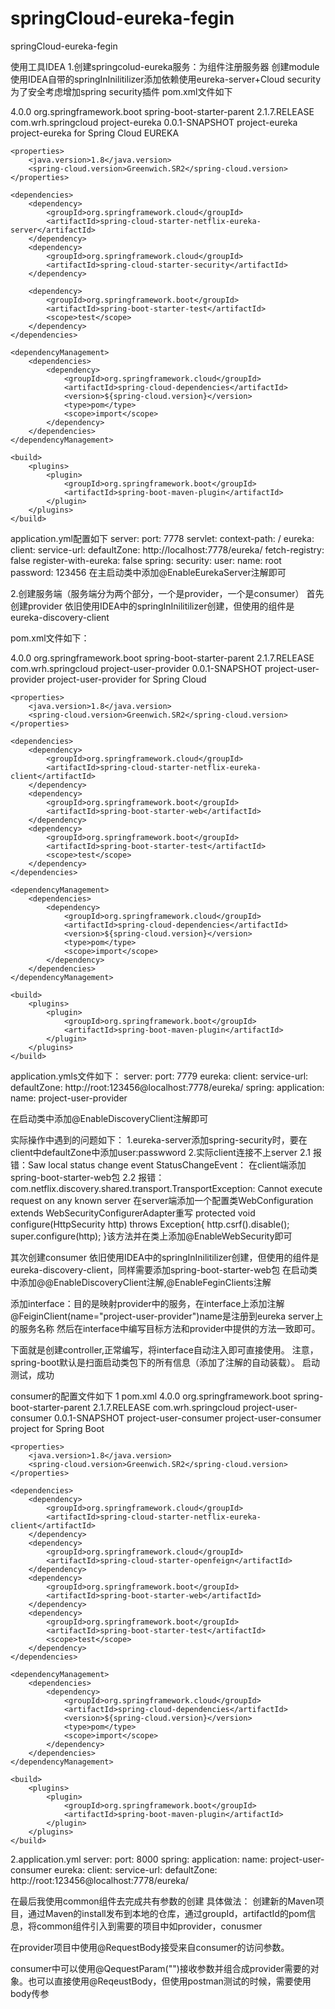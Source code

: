 # springCloud-eureka-fegin
springCloud-eureka-fegin

使用工具IDEA
1.创建springcolud-eureka服务：为组件注册服务器
  创建module使用IDEA自带的springInInilitilizer添加依赖使用eureka-server+Cloud security
  为了安全考虑增加spring security插件
  pom.xml文件如下
  <?xml version="1.0" encoding="UTF-8"?>
  <project xmlns="http://maven.apache.org/POM/4.0.0" xmlns:xsi="http://www.w3.org/2001/XMLSchema-instance"
         xsi:schemaLocation="http://maven.apache.org/POM/4.0.0 https://maven.apache.org/xsd/maven-4.0.0.xsd">
    <modelVersion>4.0.0</modelVersion>
    <parent>
        <groupId>org.springframework.boot</groupId>
        <artifactId>spring-boot-starter-parent</artifactId>
        <version>2.1.7.RELEASE</version>
        <relativePath/> <!-- lookup parent from repository -->
    </parent>
    <groupId>com.wrh.springcloud</groupId>
    <artifactId>project-eureka</artifactId>
    <version>0.0.1-SNAPSHOT</version>
    <name>project-eureka</name>
    <description>project-eureka for Spring Cloud EUREKA</description>

    <properties>
        <java.version>1.8</java.version>
        <spring-cloud.version>Greenwich.SR2</spring-cloud.version>
    </properties>

    <dependencies>
        <dependency>
            <groupId>org.springframework.cloud</groupId>
            <artifactId>spring-cloud-starter-netflix-eureka-server</artifactId>
        </dependency>
        <dependency>
            <groupId>org.springframework.cloud</groupId>
            <artifactId>spring-cloud-starter-security</artifactId>
        </dependency>

        <dependency>
            <groupId>org.springframework.boot</groupId>
            <artifactId>spring-boot-starter-test</artifactId>
            <scope>test</scope>
        </dependency>
    </dependencies>

    <dependencyManagement>
        <dependencies>
            <dependency>
                <groupId>org.springframework.cloud</groupId>
                <artifactId>spring-cloud-dependencies</artifactId>
                <version>${spring-cloud.version}</version>
                <type>pom</type>
                <scope>import</scope>
            </dependency>
        </dependencies>
    </dependencyManagement>

    <build>
        <plugins>
            <plugin>
                <groupId>org.springframework.boot</groupId>
                <artifactId>spring-boot-maven-plugin</artifactId>
            </plugin>
        </plugins>
    </build>

</project>

application.yml配置如下
server:
  port: 7778
  servlet:
    context-path: /
eureka:
  client:
    service-url:
      defaultZone: http://localhost:7778/eureka/
    fetch-registry: false
    register-with-eureka: false
spring:
  security:
    user:
      name: root
      password: 123456
 在主启动类中添加@EnableEurekaServer注解即可
 

2.创建服务端（服务端分为两个部分，一个是provider，一个是consumer）
  首先创建provider
  依旧使用IDEA中的springInInilitilizer创建，但使用的组件是eureka-discovery-client
  
  pom.xml文件如下：
  <?xml version="1.0" encoding="UTF-8"?>
  <project xmlns="http://maven.apache.org/POM/4.0.0" xmlns:xsi="http://www.w3.org/2001/XMLSchema-instance"
         xsi:schemaLocation="http://maven.apache.org/POM/4.0.0 https://maven.apache.org/xsd/maven-4.0.0.xsd">
    <modelVersion>4.0.0</modelVersion>
    <parent>
        <groupId>org.springframework.boot</groupId>
        <artifactId>spring-boot-starter-parent</artifactId>
        <version>2.1.7.RELEASE</version>
        <relativePath/> <!-- lookup parent from repository -->
    </parent>
    <groupId>com.wrh.springcloud</groupId>
    <artifactId>project-user-provider</artifactId>
    <version>0.0.1-SNAPSHOT</version>
    <name>project-user-provider</name>
    <description>project-user-provider for Spring Cloud</description>

    <properties>
        <java.version>1.8</java.version>
        <spring-cloud.version>Greenwich.SR2</spring-cloud.version>
    </properties>

    <dependencies>
        <dependency>
            <groupId>org.springframework.cloud</groupId>
            <artifactId>spring-cloud-starter-netflix-eureka-client</artifactId>
        </dependency>
        <dependency>
            <groupId>org.springframework.boot</groupId>
            <artifactId>spring-boot-starter-web</artifactId>
        </dependency>
        <dependency>
            <groupId>org.springframework.boot</groupId>
            <artifactId>spring-boot-starter-test</artifactId>
            <scope>test</scope>
        </dependency>
    </dependencies>

    <dependencyManagement>
        <dependencies>
            <dependency>
                <groupId>org.springframework.cloud</groupId>
                <artifactId>spring-cloud-dependencies</artifactId>
                <version>${spring-cloud.version}</version>
                <type>pom</type>
                <scope>import</scope>
            </dependency>
        </dependencies>
    </dependencyManagement>

    <build>
        <plugins>
            <plugin>
                <groupId>org.springframework.boot</groupId>
                <artifactId>spring-boot-maven-plugin</artifactId>
            </plugin>
        </plugins>
    </build>

</project>

application.ymls文件如下：
server:
  port: 7779
eureka:
  client:
    service-url:
      defaultZone: http://root:123456@localhost:7778/eureka/
spring:
  application:
    name: project-user-provider
    
在启动类中添加@EnableDiscoveryClient注解即可

实际操作中遇到的问题如下：
1.eureka-server添加spring-security时，要在client中defaultZone中添加user:passwword
2.实际client连接不上server
  2.1 报错：Saw local status change event StatusChangeEvent： 
      在client端添加spring-boot-starter-web包
  2.2 报错：com.netflix.discovery.shared.transport.TransportException: Cannot execute request on any known server
      在server端添加一个配置类WebConfiguration extends WebSecurityConfigurerAdapter重写 
      protected  void configure(HttpSecurity http) throws Exception{
        http.csrf().disable();
        super.configure(http);
      }该方法并在类上添加@EnableWebSecurity即可
      
      
  其次创建consumer
  依旧使用IDEA中的springInInilitilizer创建，但使用的组件是eureka-discovery-client，同样需要添加spring-boot-starter-web包
  在启动类中添加@@EnableDiscoveryClient注解,@EnableFeginClients注解
  
  添加interface：目的是映射provider中的服务，在interface上添加注解@FeiginClient(name="project-user-provider")name是注册到eureka server上的服务名称
  然后在interface中编写目标方法和provider中提供的方法一致即可。
  
  下面就是创建controller,正常编写，将interface自动注入即可直接使用。
  注意，spring-boot默认是扫面启动类包下的所有信息（添加了注解的自动装载）。
  启动测试，成功
 
 consumer的配置文件如下
  1 pom.xml
    <?xml version="1.0" encoding="UTF-8"?>
<project xmlns="http://maven.apache.org/POM/4.0.0" xmlns:xsi="http://www.w3.org/2001/XMLSchema-instance"
         xsi:schemaLocation="http://maven.apache.org/POM/4.0.0 https://maven.apache.org/xsd/maven-4.0.0.xsd">
    <modelVersion>4.0.0</modelVersion>
    <parent>
        <groupId>org.springframework.boot</groupId>
        <artifactId>spring-boot-starter-parent</artifactId>
        <version>2.1.7.RELEASE</version>
        <relativePath/> <!-- lookup parent from repository -->
    </parent>
    <groupId>com.wrh.springcloud</groupId>
    <artifactId>project-user-consumer</artifactId>
    <version>0.0.1-SNAPSHOT</version>
    <name>project-user-consumer</name>
    <description>project-user-consumer project for Spring Boot</description>

    <properties>
        <java.version>1.8</java.version>
        <spring-cloud.version>Greenwich.SR2</spring-cloud.version>
    </properties>

    <dependencies>
        <dependency>
            <groupId>org.springframework.cloud</groupId>
            <artifactId>spring-cloud-starter-netflix-eureka-client</artifactId>
        </dependency>
        <dependency>
            <groupId>org.springframework.cloud</groupId>
            <artifactId>spring-cloud-starter-openfeign</artifactId>
        </dependency>
        <dependency>
            <groupId>org.springframework.boot</groupId>
            <artifactId>spring-boot-starter-web</artifactId>
        </dependency>
        <dependency>
            <groupId>org.springframework.boot</groupId>
            <artifactId>spring-boot-starter-test</artifactId>
            <scope>test</scope>
        </dependency>
    </dependencies>

    <dependencyManagement>
        <dependencies>
            <dependency>
                <groupId>org.springframework.cloud</groupId>
                <artifactId>spring-cloud-dependencies</artifactId>
                <version>${spring-cloud.version}</version>
                <type>pom</type>
                <scope>import</scope>
            </dependency>
        </dependencies>
    </dependencyManagement>

    <build>
        <plugins>
            <plugin>
                <groupId>org.springframework.boot</groupId>
                <artifactId>spring-boot-maven-plugin</artifactId>
            </plugin>
        </plugins>
    </build>

</project>
2.application.yml
server:
  port: 8000
spring:
  application:
    name: project-user-consumer
eureka:
  client:
    service-url:
      defaultZone: http://root:123456@localhost:7778/eureka/


 在最后我使用common组件去完成共有参数的创建
 具体做法：
 创建新的Maven项目，通过Maven的install发布到本地的仓库，通过groupId，artifactId的pom信息，将common组件引入到需要的项目中如provider，conusmer
 
 在provider项目中使用@RequestBody接受来自consumer的访问参数。
 
 consumer中可以使用@QequestParam("")接收参数并组合成provider需要的对象。也可以直接使用@ReqeustBody，但使用postman测试的时候，需要使用body传参
